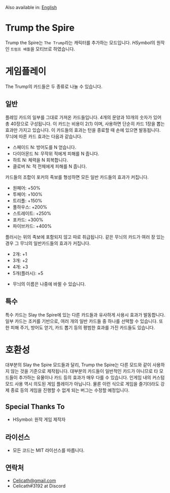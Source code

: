 Also available in: [English](README.md)

# Trump the Spire

Trump the Spire는 `The Trump`라는 캐릭터를 추가하는 모드입니다. *HSymbol*의 원작인 `트럼프 배틀`을 모티브로 하였습니다.

# 게임플레이

The Trump의 카드들은 두 종류로 나눌 수 있습니다.

## 일반
플레잉 카드의 일부를 그대로 가져온 카드들입니다. 4개의 문양과 10개의 숫자가 있어 총 40장으로 구성됩니다. 이 카드는 비용이 2(1) 이며, 사용하면 단순히 카드 1장을 뽑는 효과만 가지고 있습니다. 이 카드들의 효과는 턴을 종료할 때 손에 있으면 발동됩니다. 무늬에 따른 카드 효과는 다음과 같습니다.
- 스페이드 N: 방어도를 N 얻습니다.
- 다이아몬드 N: 무작위 적에게 피해를 N 줍니다.
- 하트 N: 체력을 N 회복합니다.
- 클로버 N: 적 전체에게 피해를 N 줍니다.

카드들의 조합이 포커의 족보를 형성하면 모든 일반 카드들의 효과가 커집니다.
- 원페어: +50%
- 투페어: +100%
- 트리플: +150%
- 풀하우스: +200%
- 스트레이트: +250%
- 포카드: +300%
- 파이브카드: +400%

플러시는 위의 족보에 포함되지 않고 따로 취급됩니다. 같은 무늬의 카드가 여러 장 있는 경우 그 무늬의 일반카드들의 효과가 커집니다.
- 2개: +1
- 3개: +2
- 4개: +3
- 5개(플러시): +5

* 무늬의 이름은 나중에 바뀔 수 있습니다.

## 특수
특수 카드는 Slay the Spire에 있는 다른 카드들과 유사하게 사용시 효과가 발동합니다. 일부 카드는 조커를 기반으로, 여러 개의 일반 카드들 중 하나를 선택할 수 있습니다. 또한 피해 주기, 방어도 얻기, 카드 뽑기 등의 평범한 효과를 가진 카드들도 있습니다.

# 호환성

대부분의 Slay the Spire 모드들과 달리, Trump the Spire는 다른 모드와 같이 사용하지 않는 것을 기준으로 제작됩니다. 대부분의 카드들이 일반적인 카드가 아니므로 타 모드들이 추가하는 유물이나 카드 등의 효과가 매우 다를 수 있습니다. 인게임 내의 커스텀 모드 사용 역시 의도된 게임 플레이가 아닙니다. 물론 이런 식으로 게임을 즐기더라도 강제 종료 등의 게임을 진행할 수 없게 되는 버그는 수정할 예정입니다.

## Special Thanks To
- HSymbol: 원작 게임 제작자

## 라이선스
- 모든 코드는 MIT 라이선스를 따릅니다.

## 연락처
- Celicath@gmail.com
- Celicath#3192 at Discord
